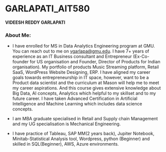 # GARLAPATI_AIT580
**VIDEESH REDDY GARLAPATI**

### About Me:
- I have enrolled for MS in Data Analytics Engineering program at GMU. You can reach out to me on vgarlapa@gmu.edu. I have 7+ years of experience as an IT Business consultant and Entrepreneur (Ex-Co-founder for US organisation and Founder, Director of Products for Indian organisation). My portfolio of products Music Streaming platform, Retail SaaS, WordPress Website Designing, ERP. I have aligned my career goals towards entrepreneurship in IT space, however, want to be a Product data scientist and the curriculum at Mason will help me to meet my career aspirations. And this course gives extensive knowledge about Big Data, AI concepts, Analytics which helpful to my skillset and to my future career. I have taken Advanced Certification in Artificial Intelligence and Machine Learning which includes data science concepts.

- I am MBA graduate specialised in Retail and Supply chain Management and my UG specialisation is Mechanical Engineering.

- I have practice of Tableau, SAP MM(2 years back), Jupiter Notebook, Minitab-Statistical Analysis tool, Wordpress, python (Beginner) and skilled in SQL(Beginner), AWS, Azure environments.
